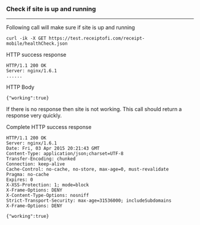 ### Check if site is up and running ###
---------------------------------------

Following call will make sure if site is up and running

    curl -ik -X GET https://test.receiptofi.com/receipt-mobile/healthCheck.json

HTTP success response

    HTTP/1.1 200 OK
    Server: nginx/1.6.1
    ......

HTTP Body

    {"working":true}

If there is no response then site is not working. This call should return a response very quickly.

Complete HTTP success response

    HTTP/1.1 200 OK
    Server: nginx/1.6.1
    Date: Fri, 03 Apr 2015 20:21:43 GMT
    Content-Type: application/json;charset=UTF-8
    Transfer-Encoding: chunked
    Connection: keep-alive
    Cache-Control: no-cache, no-store, max-age=0, must-revalidate
    Pragma: no-cache
    Expires: 0
    X-XSS-Protection: 1; mode=block
    X-Frame-Options: DENY
    X-Content-Type-Options: nosniff
    Strict-Transport-Security: max-age=31536000; includeSubdomains
    X-Frame-Options: DENY
    
    {"working":true}
